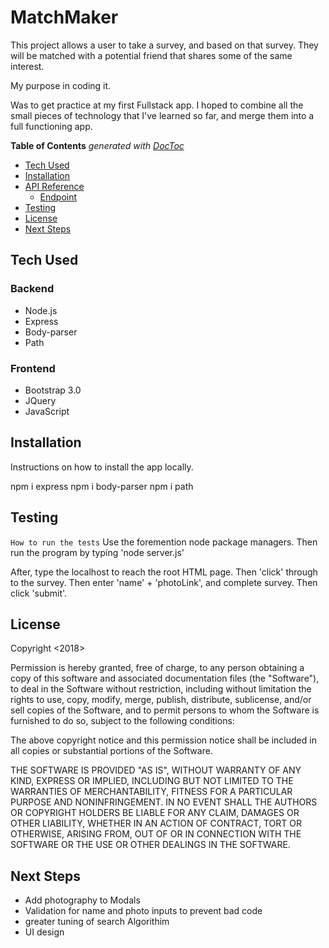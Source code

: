 # MatchMaker

This project allows a user to take a survey, and based on that survey. They will be matched with a
potential friend that shares some of the same interest. 

My purpose in coding it.

Was to get practice at my first Fullstack app. I hoped to combine all the small pieces of technology that I've learned
so far, and merge them into a full functioning app. 

<!-- START doctoc generated TOC please keep comment here to allow auto update -->
<!-- DON'T EDIT THIS SECTION, INSTEAD RE-RUN doctoc TO UPDATE -->
**Table of Contents**  *generated with [DocToc](https://github.com/thlorenz/doctoc)*

- [Tech Used](#tech-used)
- [Installation](#installation)
- [API Reference](#api-reference)
  - [Endpoint](#endpoint)
- [Testing](#testing)
- [License](#license)
- [Next Steps](#next-steps)

<!-- END doctoc generated TOC please keep comment here to allow auto update -->

## Tech Used

### Backend
- Node.js
- Express
- Body-parser
- Path
### Frontend
- Bootstrap 3.0
- JQuery
- JavaScript

## Installation

Instructions on how to install the app locally.

npm i express
npm i body-parser
npm i path

## Testing

`How to run the tests`
Use the foremention node package managers. Then run the program by typing 'node server.js'

After, type the localhost to reach the root HTML page. Then 'click' through to the survey. Then enter 'name' + 'photoLink', and complete survey. Then click 'submit'.


## License

Copyright <2018> <Jason Robinson>

Permission is hereby granted, free of charge, to any person obtaining a copy of this software and associated documentation files (the "Software"), to deal in the Software without restriction, including without limitation the rights to use, copy, modify, merge, publish, distribute, sublicense, and/or sell copies of the Software, and to permit persons to whom the Software is furnished to do so, subject to the following conditions:

The above copyright notice and this permission notice shall be included in all copies or substantial portions of the Software.

THE SOFTWARE IS PROVIDED "AS IS", WITHOUT WARRANTY OF ANY KIND, EXPRESS OR IMPLIED, INCLUDING BUT NOT LIMITED TO THE WARRANTIES OF MERCHANTABILITY, FITNESS FOR A PARTICULAR PURPOSE AND NONINFRINGEMENT. IN NO EVENT SHALL THE AUTHORS OR COPYRIGHT HOLDERS BE LIABLE FOR ANY CLAIM, DAMAGES OR OTHER LIABILITY, WHETHER IN AN ACTION OF CONTRACT, TORT OR OTHERWISE, ARISING FROM, OUT OF OR IN CONNECTION WITH THE SOFTWARE OR THE USE OR OTHER DEALINGS IN THE SOFTWARE.

## Next Steps

- Add photography to Modals
- Validation for name and photo inputs to prevent bad code
- greater tuning of search Algorithim
- UI design